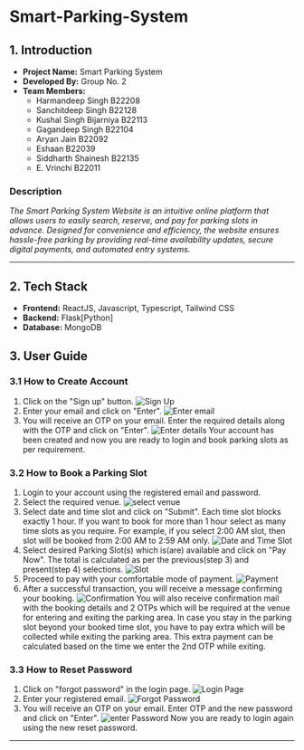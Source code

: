# Smart-Parking-System
## 1. Introduction
- **Project Name:** Smart Parking System  
- **Developed By:** Group No. 2    
- **Team Members:**    
    - Harmandeep Singh  B22208 <br />
    - Sanchitdeep Singh B22128 <br />
    - Kushal Singh Bijarniya  B22113 <br />
    - Gagandeep Singh  B22104 <br />
    - Aryan Jain  B22092 <br />
    - Eshaan  B22039 <br />
    - Siddharth Shainesh  B22135 <br />
    - E. Vrinchi  B22011 <br />

### Description
_The Smart Parking System Website is an intuitive online platform that allows users to easily search, reserve, and pay for parking slots in advance. Designed for convenience and efficiency, the website ensures hassle-free parking by providing real-time availability updates, secure digital payments, and automated entry systems._  

---

## 2. Tech Stack
- **Frontend:** ReactJS, Javascript, Typescript, Tailwind CSS
- **Backend:** Flask[Python]
- **Database:** MongoDB

## 3. User Guide
### 3.1 How to Create Account
1. Click on the "Sign up" button.
![Sign Up](./images/login_page.png)
2. Enter your email and click on "Enter".
![Enter email](./images/signup_email.png)
3. You will receive an OTP on your email. Enter the required details along with the OTP and click on "Enter".
![Enter details](./images/signup_form.png)
Your account has been created and now you are ready to login and book parking slots as per requirement.
  

### 3.2 How to Book a Parking Slot
1. Login to your account using the registered email and password.
2. Select the required venue.
![select venue](./images/main_screen.png)
3. Select date and time slot and click on "Submit". Each time slot blocks exactly 1 hour. If you want to book for more than 1 hour select as many time slots as you require. For example, if you select 2:00 AM slot, then slot will be booked from 2:00 AM to 2:59 AM only.
![Date and Time Slot](./images/slot_selection.png)
4. Select desired Parking Slot(s) which is(are) available and click on "Pay Now". The total is calculated as per the previous(step 3) and present(step 4) selections.
![Slot](./images/parking_slot.jpeg)
5. Proceed to pay with your comfortable mode of payment.
![Payment](./images/payment.png)
6. After a successful transaction, you will receive a message confirming your booking.
![Confirmation](./images/confirmation.png)
You will also receive confirmation mail with the booking details and 2 OTPs which will be required at the venue for entering and exiting the parking area.
In case you stay in the parking slot beyond your booked time slot, you have to pay extra which will be collected while exiting the parking area.
This extra payment can be calculated based on the time we enter the 2nd OTP while exiting.

### 3.3 How to Reset Password
1. Click on "forgot password" in the login page.
![Login Page](./images/login_page.png)
2. Enter your registered email.
![Forgot Password](./images/forgot_pass.png)
3. You will receive an OTP on your email. Enter OTP and the new password and click on "Enter".
![enter Password](./images/enter_pass.png)
Now you are ready to login again using the new reset password.

---
